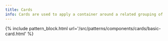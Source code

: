 ```yaml
---
title: Cards
info: Cards are used to apply a container around a related grouping of information.
---
```


{% include pattern_block.html url='/src/patterns/components/cards/basic-card.html' %}
